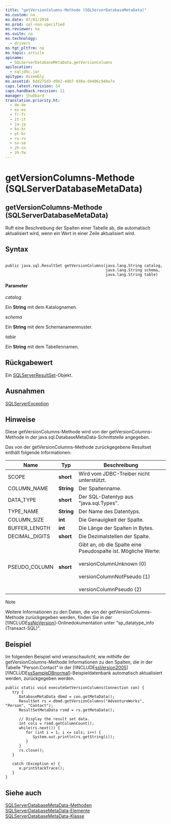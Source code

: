 ```yaml
---
title: "getVersionColumns-Methode (SQLServerDatabaseMetaData)"
ms.custom: na
ms.date: 07/01/2016
ms.prod: sql-non-specified
ms.reviewer: na
ms.suite: na
ms.technology: 
  - drivers
ms.tgt_pltfrm: na
ms.topic: article
apiname: 
  - SQLServerDatabaseMetaData.getVersionColumns
apilocation: 
  - sqljdbc.jar
apitype: Assembly
ms.assetid: 6dd275d3-d9b2-4db7-938a-d4406c940a7a
caps.latest.revision: 14
caps.handback.revision: 11
manager: jhubbard
translation.priority.ht: 
  - de-de
  - es-es
  - fr-fr
  - it-it
  - ja-jp
  - ko-kr
  - pt-br
  - ru-ru
  - sv-se
  - zh-cn
  - zh-tw
---
```

# getVersionColumns-Methode (SQLServerDatabaseMetaData)
    
## getVersionColumns\-Methode \(SQLServerDatabaseMetaData\)  
 Ruft eine Beschreibung der Spalten einer Tabelle ab, die automatisch aktualisiert wird, wenn ein Wert in einer Zeile aktualisiert wird.  
  
## Syntax  
  
```  
  
public java.sql.ResultSet getVersionColumns(java.lang.String catalog,  
                                            java.lang.String schema,  
                                            java.lang.String table)  
```  
  
#### Parameter  
 *catalog*  
  
 Ein **String** mit dem Katalognamen.  
  
 *schema*  
  
 Ein **String** mit dem Schemanamenmuster.  
  
 *table*  
  
 Ein **String** mit dem Tabellennamen.  
  
## Rückgabewert  
 Ein [SQLServerResultSet](../content/SQLServerResultSet-Class.md)\-Objekt.  
  
## Ausnahmen  
 [SQLServerException](../content/SQLServerException-Class.md)  
  
## Hinweise  
 Diese getVersionColumns\-Methode wird von der getVersionColumns\-Methode in der java.sql.DatabaseMetaData\-Schnittstelle angegeben.  
  
 Das von der getVersionColumns\-Methode zurückgegebene Resultset enthält folgende Informationen:  
  
|Name|Typ|Beschreibung|  
|----------|---------|------------------|  
|SCOPE|**short**|Wird vom JDBC\-Treiber nicht unterstützt.|  
|COLUMN\_NAME|**String**|Der Spaltenname.|  
|DATA\_TYPE|**short**|Der SQL\-Datentyp aus "java.sql.Types".|  
|TYPE\_NAME|**String**|Der Name des Datentyps.|  
|COLUMN\_SIZE|**int**|Die Genauigkeit der Spalte.|  
|BUFFER\_LENGTH|**int**|Die Länge der Spalten in Bytes.|  
|DECIMAL\_DIGITS|**short**|Die Dezimalstellen der Spalte.|  
|PSEUDO\_COLUMN|**short**|Gibt an, ob die Spalte eine Pseudospalte ist. Mögliche Werte:<br /><br /> versionColumnUnknown \(0\)<br /><br /> versionColumnNotPseudo \(1\)<br /><br /> versionColumnPseudo \(2\)|  
  
> [!NOTE]  
>  Weitere Informationen zu den Daten, die von der getVersionColumns\-Methode zurückgegeben werden, finden Sie in der [!INCLUDE[ssNoVersion](../content/includes/ssNoVersion_md.md)]\-Onlinedokumentation unter "sp\_datatype\_info \(Transact\-SQL\)".  
  
## Beispiel  
 Im folgenden Beispiel wird veranschaulicht, wie mithilfe der getVersionColumns\-Methode Informationen zu den Spalten, die in der Tabelle "Person.Contact" in der [!INCLUDE[ssVersion2005](../content/includes/ssVersion2005_md.md)][!INCLUDE[ssSampleDBnormal](../content/includes/ssSampleDBnormal_md.md)]\-Beispieldatenbank automatisch aktualisiert werden, zurückgegeben werden.  
  
```  
public static void executeGetVersionColumns(Connection con) {  
   try {  
      DatabaseMetaData dbmd = con.getMetaData();  
      ResultSet rs = dbmd.getVersionColumns("AdventureWorks", "Person", "Contact");  
      ResultSetMetaData rsmd = rs.getMetaData();  
  
      // Display the result set data.  
      int cols = rsmd.getColumnCount();  
      while(rs.next()) {  
         for (int i = 1; i <= cols; i++) {  
            System.out.println(rs.getString(i));  
         }  
      }  
      rs.close();  
   }   
  
   catch (Exception e) {  
      e.printStackTrace();  
   }  
}  
```  
  
## Siehe auch  
 [SQLServerDatabaseMetaData-Methoden](../content/SQLServerDatabaseMetaData-Methods.md)   
 [SQLServerDatabaseMetaData-Elemente](../content/SQLServerDatabaseMetaData-Members.md)   
 [SQLServerDatabaseMetaData-Klasse](../content/SQLServerDatabaseMetaData-Class.md)  
  
  